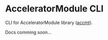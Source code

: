 # AcceleratorModule CLI
CLI for AcceleratorModule library ([accmt](https://github.com/ghanvert/AcceleratorModule)).

Docs comming soon...